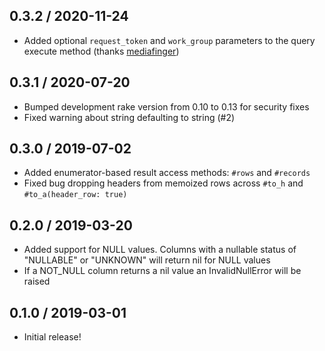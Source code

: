 ## 0.3.2 / 2020-11-24

* Added optional `request_token` and `work_group` parameters to the query execute method (thanks [mediafinger](https://github.com/mediafinger))

## 0.3.1 / 2020-07-20

* Bumped development rake version from 0.10 to 0.13 for security fixes
* Fixed warning about string defaulting to string (#2)

## 0.3.0 / 2019-07-02

* Added enumerator-based result access methods: `#rows` and `#records`
* Fixed bug dropping headers from memoized rows across `#to_h` and `#to_a(header_row: true)`

## 0.2.0 / 2019-03-20

* Added support for NULL values.  Columns with a nullable status of "NULLABLE" or "UNKNOWN" will return nil for NULL values
* If a NOT_NULL column returns a nil value an InvalidNullError will be raised

## 0.1.0 / 2019-03-01

* Initial release!